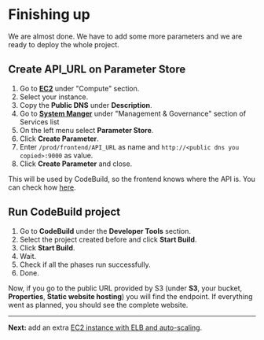 # Finishing up

We are almost done. We have to add some more parameters and we are ready to deploy the whole project.

## Create API_URL on Parameter Store
1. Go to **[EC2](https://console.aws.amazon.com/ec2/)** under "Compute" section.
2. Select your instance.
3. Copy the **Public DNS** under **Description**.
4. Go to **[System Manger](https://console.aws.amazon.com/systems-manager/)** under "Management & Governance" section of Services list  
5. On the left menu select **Parameter Store**.
5. Click **Create Parameter**.
6. Enter  `/prod/frontend/API_URL` as name and `http://<public dns you copied>:9000` as value.
7. Click **Create Parameter** and close.

This will be used by CodeBuild, so the frontend knows where the API is. You can check how [here](/buildspec.frontend.yml).

## Run CodeBuild project
1. Go to **CodeBuild** under the **Developer Tools** section.
2. Select the project created before and click **Start Build**.
3. Click **Start Build**.
4. Wait.
5. Check if all the phases run successfully.
6. Done.

Now, if you go to the public URL provided by S3 (under **S3**, your bucket, **Properties**, **Static website hosting**) you will find the endpoint. If everything went as planned, you should see the complete website.

---
**Next:** add an extra [EC2 instance with ELB and auto-scaling](/workshop/elb-auto-scaling-group/introduction.md).
